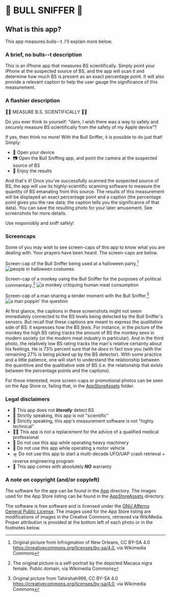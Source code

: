 # 💩 BULL SNIFFER 💩

## What is this app?
This app measures bulls--t. I'll explain more below.

### A brief, no bulls--t description
This is an iPhone app that measures BS scientifically. Simply point your iPhone at the suspected source of BS, and the app will scan it and determine how much BS is present as an exact percentage point. It will also provide a relevant caption to help the user gauge the significance of this measurement.

### A flashier description
💩🔬 MEASURE B.S. SCIENTIFICALLY 🔬💩 

Do you ever think to yourself: "darn, I wish there was a way to safely and securely measure BS scientifically from the safety of my Apple device"?

If yes, then think no more! With the Bull Sniffer, it is possible to do just that! Simply:
* 📲 Open your device
* 📷 Open the Bull Sniffing app, and point the camera at the suspected source of BS
* 🔬 Enjoy the results

And that's it! Once you've successfully scanned the suspected source of BS, the app will use its highly-scientific scanning software to measure the quantity of BS emanating from this source. The results of this measurement will be displayed an exact percentage point and a caption (the percentage point gives you the raw data; the caption tells you the significance of that data). You can save the resulting photo for your later amusement. See screenshots for more details.

Use responsibly and sniff safely!

### Screencaps
Some of you may wish to see screen-caps of this app to know what you are dealing with. Your prayers have been heard. The screen-caps are below.

Screen-cap of the Bull Sniffer being used at a halloween party.[^1]
![people in halloween costumes](./AppStoreAssets/screencaps_for_README/01_woot_woot.png)

Screen-cap of a monkey using the Bull Sniffer for the purposes of political commentary.[^2]
![a monkey critiquing human meat consumption](./AppStoreAssets/screencaps_for_README/02_smiling_landscape.png)

Screen-cap of a man sharing a tender moment with the Bull Sniffer.[^3]
![a man poppin' the question](./AppStoreAssets/screencaps_for_README/03_love_landscape.png)

At first glance, the captions in these screenshots might not seem immediately connected to the BS levels being detected by the Bull Sniffer's sensors. But recall that these captions are meant to express the *qualitative* side of BS: it expresses how the BS *feels*. For instance, in the picture of the monkey the high BS rating tracks the amount of BS the monkey sees in modern society (or the modern meat industry in particular). And in the third photo, the relatively low BS rating tracks the man's relative certainty about his feelings. He is 73% percent sure that he *does* in fact love you (with the remaining 27% is being picked up by the BS detector). With some practice and a little patience, one will start to understand the relationship between the quantitive and the qualitiative side of BS (i.e. the relationship that exists between the percentage points and the captions).

For those interested, more screen-caps or promotional photos can be seen on the App Store or, failing that, in the [AppStoreAssets](./AppStoreAssets/) folder.

### Legal disclaimers
* 💩 This app does not ***literally*** detect BS
* 🧪 Strictly speaking, this app is not "scientific"
* 🧬 Strictly speaking, this app's measurement software is not "highly technical"
* 👩‍⚕️ This app is not a replacement for the advice of a qualified medical professional
* 🎰 Do not use this app while operating heavy machinery
* 🚗 Do not use this app while operating a motor vehicle
* 🛸 Do not use this app to start a multi-decade UFO/UAP crash retrieval + reverse engineering program
* 📜 This app comes with absolutely ***NO*** warranty

### A note on copyright (and/or copyleft)
The software for the app can be found in the [App](./App/) directory. The images used for the App Store listing can be found in the [AppStoreAssets](./AppStoreAssets/) directory.

The software is free software and is licensed under the [GNU Afferno General Public License](./LICENSE.txt). The images used for the App Store listing are modifications of images in the Creative Commons, retrieved via WikiMedia. Proper attribution is provided at the bottom left of each photo or in the footnotes below.

[^1]: Original picture from Infrogmation of New Orleans, CC BY-SA 4.0 <https://creativecommons.org/licenses/by-sa/4.0>, via Wikimedia Commons
[^2]: The original picture is a self-portrait by the depicted Macaca nigra female. Public domain, via Wikimedia Commons
[^3]: Original picture from Tahirshah999, CC BY-SA 4.0 <https://creativecommons.org/licenses/by-sa/4.0>, via Wikimedia Commons
